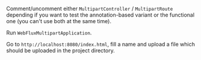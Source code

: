 Comment/uncomment either `MultipartController` / `MultipartRoute` depending if you want
to test the annotation-based variant or the functional one (you can't use both at the
same time).

Run `WebFluxMultipartApplication`.

Go to `http://localhost:8080/index.html`, fill a name and upload a file which should be
uploaded in the project directory.